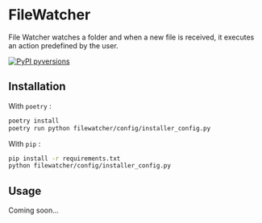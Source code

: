 # FileWatcher

File Watcher watches a folder and when a new file is received, it executes an action predefined by the user.

[![PyPI pyversions](https://img.shields.io/badge/python-3.6-blue?style=flat-square&logo=visual-studio-code)](https://pypi.python.org/pypi/ansicolortags/)

## Installation

With `poetry` :

```bash
poetry install
poetry run python filewatcher/config/installer_config.py
```

With `pip` :

```bash
pip install -r requirements.txt
python filewatcher/config/installer_config.py
```

## Usage

Coming soon...
